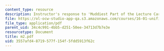 ```yaml
---
content_type: resource
description: Instructor's response to 'Muddiest Part of the Lecture Cards'.
file: https://ol-ocw-studio-app-qa.s3.amazonaws.com/courses/16-01-unified-engineering-i-ii-iii-iv-fall-2005-spring-2006/3557afd48719577f154f5fdd5913f62c_m2.pdf
file_type: application/pdf
parent_uid: 34c4c991-4bb5-d251-50ee-34713d7b7e3e
resourcetype: Document
title: m2.pdf
uid: 3557afd4-8719-577f-154f-5fdd5913f62c
---
```

